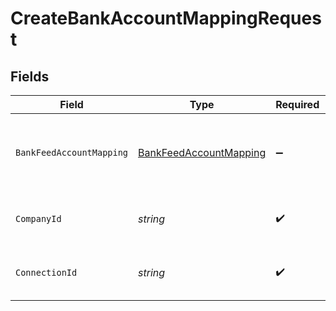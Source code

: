 # CreateBankAccountMappingRequest


## Fields

| Field                                                                   | Type                                                                    | Required                                                                | Description                                                             | Example                                                                 |
| ----------------------------------------------------------------------- | ----------------------------------------------------------------------- | ----------------------------------------------------------------------- | ----------------------------------------------------------------------- | ----------------------------------------------------------------------- |
| `BankFeedAccountMapping`                                                | [BankFeedAccountMapping](../../Models/Shared/BankFeedAccountMapping.md) | :heavy_minus_sign:                                                      | N/A                                                                     | {<br/>"sourceAccountId": "acc-002",<br/>"targetAccountId": "account-081"<br/>} |
| `CompanyId`                                                             | *string*                                                                | :heavy_check_mark:                                                      | Unique identifier for a company.                                        | 8a210b68-6988-11ed-a1eb-0242ac120002                                    |
| `ConnectionId`                                                          | *string*                                                                | :heavy_check_mark:                                                      | Unique identifier for a connection.                                     | 2e9d2c44-f675-40ba-8049-353bfcb5e171                                    |